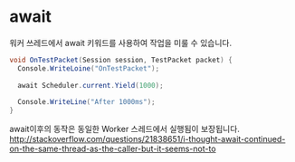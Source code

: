 await
====

워커 쓰레드에서 await 키워드를 사용하여 작업을 미룰 수 있습니다.

```c#
void OnTestPacket(Session session, TestPacket packet) {
  Console.WriteLoine("OnTestPacket");
  
  await Scheduler.current.Yield(1000);
  
  Console.WriteLine("After 1000ms");
}
```

await이후의 동작은 동일한 Worker 스레드에서 실행됨이 보장됩니다.
<br>
http://stackoverflow.com/questions/21838651/i-thought-await-continued-on-the-same-thread-as-the-caller-but-it-seems-not-to
